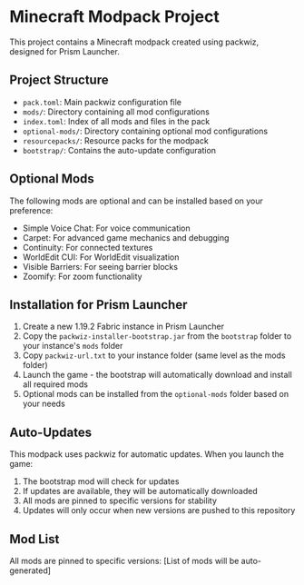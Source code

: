 # Minecraft Modpack Project

This project contains a Minecraft modpack created using packwiz, designed for Prism Launcher.

## Project Structure
- `pack.toml`: Main packwiz configuration file
- `mods/`: Directory containing all mod configurations
- `index.toml`: Index of all mods and files in the pack
- `optional-mods/`: Directory containing optional mod configurations
- `resourcepacks/`: Resource packs for the modpack
- `bootstrap/`: Contains the auto-update configuration

## Optional Mods
The following mods are optional and can be installed based on your preference:
- Simple Voice Chat: For voice communication
- Carpet: For advanced game mechanics and debugging
- Continuity: For connected textures
- WorldEdit CUI: For WorldEdit visualization
- Visible Barriers: For seeing barrier blocks
- Zoomify: For zoom functionality

## Installation for Prism Launcher
1. Create a new 1.19.2 Fabric instance in Prism Launcher
2. Copy the `packwiz-installer-bootstrap.jar` from the `bootstrap` folder to your instance's `mods` folder
3. Copy `packwiz-url.txt` to your instance folder (same level as the mods folder)
4. Launch the game - the bootstrap will automatically download and install all required mods
5. Optional mods can be installed from the `optional-mods` folder based on your needs

## Auto-Updates
This modpack uses packwiz for automatic updates. When you launch the game:
1. The bootstrap mod will check for updates
2. If updates are available, they will be automatically downloaded
3. All mods are pinned to specific versions for stability
4. Updates will only occur when new versions are pushed to this repository

## Mod List
All mods are pinned to specific versions:
[List of mods will be auto-generated]
